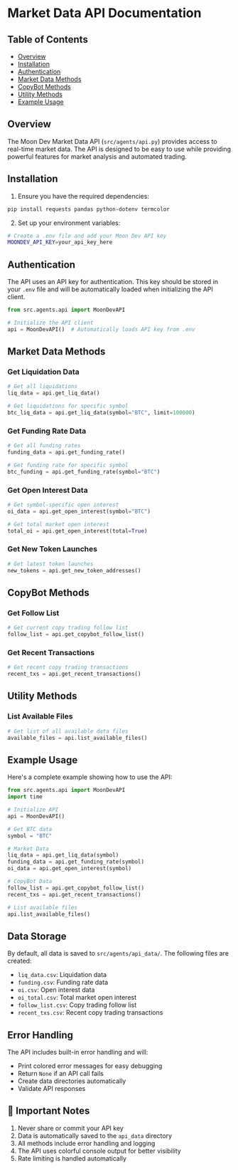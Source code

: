 # Market Data API Documentation

## Table of Contents
- [Overview](#overview)
- [Installation](#installation)
- [Authentication](#authentication)
- [Market Data Methods](#market-data-methods)
- [CopyBot Methods](#copybot-methods)
- [Utility Methods](#utility-methods)
- [Example Usage](#example-usage)

## Overview

The Moon Dev Market Data API (`src/agents/api.py`) provides access to real-time market data. The API is designed to be easy to use while providing powerful features for market analysis and automated trading.

## Installation

1. Ensure you have the required dependencies:
```bash
pip install requests pandas python-dotenv termcolor
```

2. Set up your environment variables:
```bash
# Create a .env file and add your Moon Dev API key
MOONDEV_API_KEY=your_api_key_here
```

## Authentication

The API uses an API key for authentication. This key should be stored in your `.env` file and will be automatically loaded when initializing the API client.

```python
from src.agents.api import MoonDevAPI

# Initialize the API client
api = MoonDevAPI()  # Automatically loads API key from .env
```

## Market Data Methods

### Get Liquidation Data
```python
# Get all liquidations
liq_data = api.get_liq_data()

# Get liquidations for specific symbol
btc_liq_data = api.get_liq_data(symbol="BTC", limit=100000)
```

### Get Funding Rate Data
```python
# Get all funding rates
funding_data = api.get_funding_rate()

# Get funding rate for specific symbol
btc_funding = api.get_funding_rate(symbol="BTC")
```

### Get Open Interest Data
```python
# Get symbol-specific open interest
oi_data = api.get_open_interest(symbol="BTC")

# Get total market open interest
total_oi = api.get_open_interest(total=True)
```

### Get New Token Launches
```python
# Get latest token launches
new_tokens = api.get_new_token_addresses()
```

## CopyBot Methods

### Get Follow List
```python
# Get current copy trading follow list
follow_list = api.get_copybot_follow_list()
```

### Get Recent Transactions
```python
# Get recent copy trading transactions
recent_txs = api.get_recent_transactions()
```

## Utility Methods

### List Available Files
```python
# Get list of all available data files
available_files = api.list_available_files()
```

## Example Usage

Here's a complete example showing how to use the API:

```python
from src.agents.api import MoonDevAPI
import time

# Initialize API
api = MoonDevAPI()

# Get BTC data
symbol = "BTC"

# Market Data
liq_data = api.get_liq_data(symbol)
funding_data = api.get_funding_rate(symbol)
oi_data = api.get_open_interest(symbol)

# CopyBot Data
follow_list = api.get_copybot_follow_list()
recent_txs = api.get_recent_transactions()

# List available files
api.list_available_files()
```

## Data Storage

By default, all data is saved to `src/agents/api_data/`. The following files are created:
- `liq_data.csv`: Liquidation data
- `funding.csv`: Funding rate data
- `oi.csv`: Open interest data
- `oi_total.csv`: Total market open interest
- `follow_list.csv`: Copy trading follow list
- `recent_txs.csv`: Recent copy trading transactions

## Error Handling

The API includes built-in error handling and will:
- Print colored error messages for easy debugging
- Return `None` if an API call fails
- Create data directories automatically
- Validate API responses

## 🚨 Important Notes

1. Never share or commit your API key
2. Data is automatically saved to the `api_data` directory
3. All methods include error handling and logging
4. The API uses colorful console output for better visibility
5. Rate limiting is handled automatically
